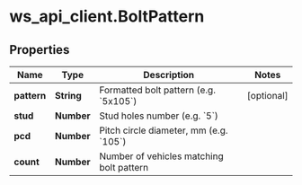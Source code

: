 # ws_api_client.BoltPattern

## Properties
Name | Type | Description | Notes
------------ | ------------- | ------------- | -------------
**pattern** | **String** | Formatted bolt pattern (e.g. &#x60;5x105&#x60;) | [optional] 
**stud** | **Number** | Stud holes number (e.g. &#x60;5&#x60;) | 
**pcd** | **Number** | Pitch circle diameter, mm (e.g. &#x60;105&#x60;) | 
**count** | **Number** | Number of vehicles matching bolt pattern | 


